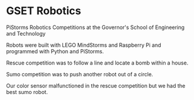 # GSET Robotics

PiStorms Robotics Competitions at the Governor's School of Engineering and Technology

Robots were built with LEGO MindStorms and Raspberry Pi and programmed with Python and PiStorms.

Rescue competition was to follow a line and locate a bomb within a house.

Sumo competition was to push another robot out of a circle.

Our color sensor malfunctioned in the rescue competition but we had the best sumo robot.

